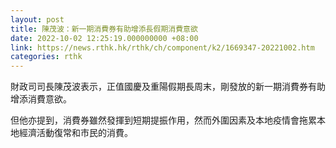 ```yaml
---
layout: post
title: 陳茂波：新一期消費券有助增添長假期消費意欲
date: 2022-10-02 12:25:19.000000000 +08:00
link: https://news.rthk.hk/rthk/ch/component/k2/1669347-20221002.htm
categories: rthk
---
```


財政司司長陳茂波表示，正值國慶及重陽假期長周末，剛發放的新一期消費券有助增添消費意欲。

但他亦提到，消費券雖然發揮到短期提振作用，然而外圍因素及本地疫情會拖累本地經濟活動復常和市民的消費。
